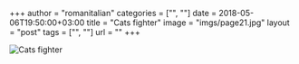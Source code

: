 +++
author = "romanitalian"
categories = ["", ""]
date = 2018-05-06T19:50:00+03:00
title = "Cats fighter"
image = "imgs/page21.jpg"
layout = "post"
tags = ["", ""]
url = ""
+++

<img src="/imgs/page21.jpg" alt="Cats fighter">